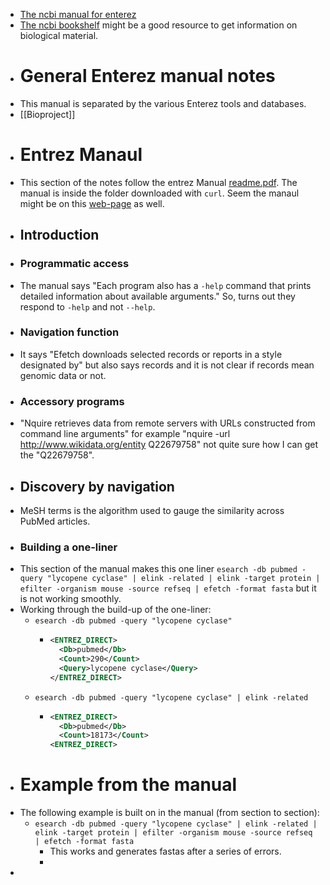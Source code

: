 - [The ncbi manual for enterez](https://www.ncbi.nlm.nih.gov/books/NBK3837/)
- [The ncbi bookshelf](https://www.ncbi.nlm.nih.gov/books/) might be a good resource to get information on biological material.
- # General Enterez manual notes
- This manual is separated by the various Enterez tools and databases.
- [[Bioproject]]
- # Entrez Manaul
- This section of the notes follow the entrez Manual [readme.pdf](https://www.ncbi.nlm.nih.gov/books/NBK179288/). The manual is inside the  folder downloaded with `curl`. Seem the manaul might be on this [web-page](https://www.ncbi.nlm.nih.gov/books/NBK179288/) as well.
- ## Introduction
- ### Programmatic access
- The manual says "Each program also has a `-help` command that prints detailed information about available arguments." So, turns out they respond to `-help` and not `--help`.
- ### Navigation function
- It says "Efetch downloads selected records or reports in a style designated by" but also says records and it is not clear if records mean genomic data or not.
- ### Accessory programs
- "Nquire retrieves data from remote servers with URLs constructed from command line arguments" for example "nquire -url http://www.wikidata.org/entity Q22679758" not quite sure how I can get the "Q22679758".
- ## Discovery by navigation
- MeSH terms is the algorithm used to gauge the similarity across PubMed articles.
- ### Building a one-liner
- This section of the manual makes this one liner `esearch -db pubmed -query "lycopene cyclase" | elink -related | elink -target protein | efilter -organism mouse -source refseq | efetch -format fasta` but it is not working smoothly.
- Working through the build-up of the one-liner:
	- `esearch -db pubmed -query "lycopene cyclase"`
		- ```XML
		  <ENTREZ_DIRECT>
		    <Db>pubmed</Db>
		    <Count>290</Count>
		    <Query>lycopene cyclase</Query>
		  </ENTREZ_DIRECT>
		  ```
	- `esearch -db pubmed -query "lycopene cyclase" | elink -related`
		- ```XML
		  <ENTREZ_DIRECT>
		    <Db>pubmed</Db>
		    <Count>18173</Count>
		  <ENTREZ_DIRECT>
		  ```
- # Example from the manual
- The following example is built on in the manual (from section to section):
	- `esearch -db pubmed -query "lycopene cyclase" | elink -related | elink -target protein | efilter -organism mouse -source refseq | efetch -format fasta`
		- This works and generates fastas after a series of errors.
		-
-